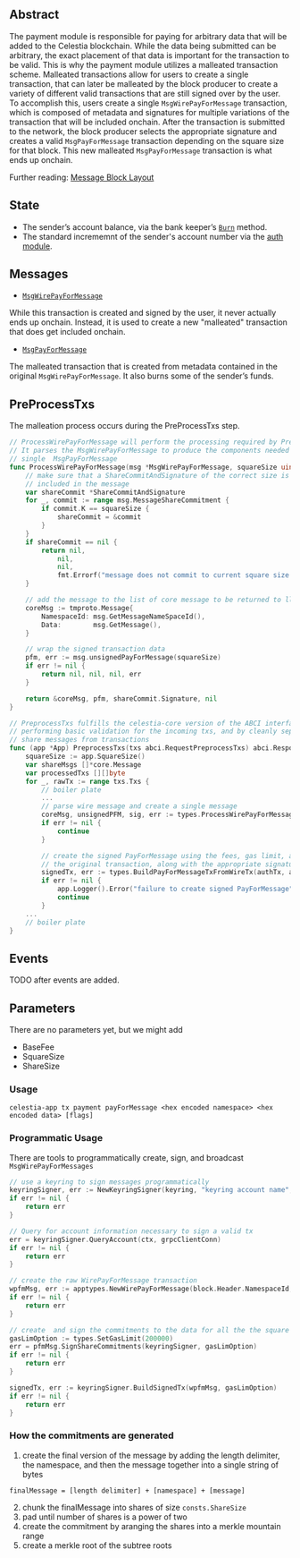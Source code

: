 ## Abstract

The payment module is responsible for paying for arbitrary data that will be added to the Celestia blockchain. While the data being submitted can be arbitrary, the exact placement of that data is important for the transaction to be valid. This is why the payment module utilizes a malleated transaction scheme. Malleated transactions allow for users to create a single transaction, that can later be malleated by the block producer to create a variety of different valid transactions that are still signed over by the user. To accomplish this, users create a single `MsgWirePayForMessage` transaction, which is composed of metadata and signatures for multiple variations of the transaction that will be included onchain. After the transaction is submitted to the network, the block producer selects the appropriate signature and creates a valid `MsgPayForMessage` transaction depending on the square size for that block. This new malleated `MsgPayForMessage` transaction is what ends up onchain. 

Further reading: [Message Block Layout](https://github.com/celestiaorg/celestia-specs/blob/master/src/rationale/message_block_layout.md)

## State
- The sender’s account balance, via the bank keeper’s [`Burn`](https://github.com/cosmos/cosmos-sdk/blob/master/x/bank/spec/01_state.md) method.
- The standard incrememnt of the sender's account number via the [auth module](https://github.com/cosmos/cosmos-sdk/blob/master/x/auth/spec/02_state.md#accounts).

## Messages
- [`MsgWirePayForMessage`](https://github.com/celestiaorg/celestia-app/blob/b4c8ebdf35db200a9b99d295a13de01110802af4/x/payment/types/tx.pb.go#L32-L40)

While this transaction is created and signed by the user, it never actually ends up onchain. Instead, it is used to create a new "malleated" transaction that does get included onchain.
- [`MsgPayForMessage`](https://github.com/celestiaorg/celestia-app/blob/b4c8ebdf35db200a9b99d295a13de01110802af4/x/payment/types/tx.pb.go#L208-L216)

The malleated transaction that is created from metadata contained in the original `MsgWirePayForMessage`. It also burns some of the sender’s funds.

## PreProcessTxs
The malleation process occurs during the PreProcessTxs step.
```go
// ProcessWirePayForMessage will perform the processing required by PreProcessTxs.
// It parses the MsgWirePayForMessage to produce the components needed to create a
// single  MsgPayForMessage
func ProcessWirePayForMessage(msg *MsgWirePayForMessage, squareSize uint64) (*tmproto.Message, *MsgPayForMessage, []byte, error) {
	// make sure that a ShareCommitAndSignature of the correct size is
	// included in the message
	var shareCommit *ShareCommitAndSignature
	for _, commit := range msg.MessageShareCommitment {
		if commit.K == squareSize {
			shareCommit = &commit
		}
	}
	if shareCommit == nil {
		return nil,
			nil,
			nil,
			fmt.Errorf("message does not commit to current square size: %d", squareSize)
	}

	// add the message to the list of core message to be returned to ll-core
	coreMsg := tmproto.Message{
		NamespaceId: msg.GetMessageNameSpaceId(),
		Data:        msg.GetMessage(),
	}

	// wrap the signed transaction data
	pfm, err := msg.unsignedPayForMessage(squareSize)
	if err != nil {
		return nil, nil, nil, err
	}

	return &coreMsg, pfm, shareCommit.Signature, nil
}

// PreprocessTxs fulfills the celestia-core version of the ABCI interface, by
// performing basic validation for the incoming txs, and by cleanly separating
// share messages from transactions
func (app *App) PreprocessTxs(txs abci.RequestPreprocessTxs) abci.ResponsePreprocessTxs {
	squareSize := app.SquareSize()
	var shareMsgs []*core.Message
	var processedTxs [][]byte
	for _, rawTx := range txs.Txs {
        // boiler plate
		...
		// parse wire message and create a single message
		coreMsg, unsignedPFM, sig, err := types.ProcessWirePayForMessage(wireMsg, app.SquareSize())
		if err != nil {
			continue
		}

		// create the signed PayForMessage using the fees, gas limit, and sequence from
		// the original transaction, along with the appropriate signature.
		signedTx, err := types.BuildPayForMessageTxFromWireTx(authTx, app.txConfig.NewTxBuilder(), sig, unsignedPFM)
		if err != nil {
			app.Logger().Error("failure to create signed PayForMessage", err)
			continue
		}
    ...
	// boiler plate
}
```

## Events
TODO after events are added.

## Parameters
There are no parameters yet, but we might add
- BaseFee
- SquareSize
- ShareSize

### Usage 
`celestia-app tx payment payForMessage <hex encoded namespace> <hex encoded data> [flags]`

### Programmatic Usage
There are tools to programmatically create, sign, and broadcast `MsgWirePayForMessages`
```go
// use a keyring to sign messages programmatically 
keyringSigner, err := NewKeyringSigner(keyring, "keyring account name", "chain-id-1")
if err != nil {
    return err
}

// Query for account information necessary to sign a valid tx
err = keyringSigner.QueryAccount(ctx, grpcClientConn)
if err != nil {
    return err
}

// create the raw WirePayForMessage transaction
wpfmMsg, err := apptypes.NewWirePayForMessage(block.Header.NamespaceId, message, 16, 32, 64, 128)
if err != nil {
    return err
}

// create  and sign the commitments to the data for all the the square sizes 
gasLimOption := types.SetGasLimit(200000)
err = pfmMsg.SignShareCommitments(keyringSigner, gasLimOption)
if err != nil {
    return err
}

signedTx, err := keyringSigner.BuildSignedTx(wpfmMsg, gasLimOption)
if err != nil {
    return err
}
```

### How the commitments are generated
1) create the final version of the message by adding the length delimiter, the namespace, and then the message together into a single string of bytes
```
finalMessage = [length delimiter] + [namespace] + [message]
```
2) chunk the finalMessage into shares of size `consts.ShareSize`
3) pad until number of shares is a power of two
4) create the commitment by aranging the shares into a merkle mountain range
5) create a merkle root of the subtree roots
